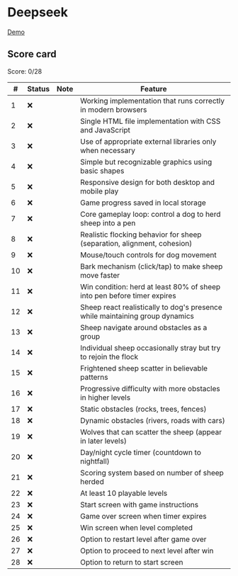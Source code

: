 # Deepseek

[Demo](https://html-preview.github.io/?url=https://raw.githubusercontent.com/vnglst/when-ai-fails/refs/heads/main/shepards-dog/deepseek/index.html)

## Score card

Score: 0/28

| #   | Status | Note | Feature                                                                      |
| --- | ------ | ---- | ---------------------------------------------------------------------------- |
| 1   | ❌     |      | Working implementation that runs correctly in modern browsers                |
| 2   | ❌     |      | Single HTML file implementation with CSS and JavaScript                      |
| 3   | ❌     |      | Use of appropriate external libraries only when necessary                    |
| 4   | ❌     |      | Simple but recognizable graphics using basic shapes                          |
| 5   | ❌     |      | Responsive design for both desktop and mobile play                           |
| 6   | ❌     |      | Game progress saved in local storage                                         |
| 7   | ❌     |      | Core gameplay loop: control a dog to herd sheep into a pen                   |
| 8   | ❌     |      | Realistic flocking behavior for sheep (separation, alignment, cohesion)      |
| 9   | ❌     |      | Mouse/touch controls for dog movement                                        |
| 10  | ❌     |      | Bark mechanism (click/tap) to make sheep move faster                         |
| 11  | ❌     |      | Win condition: herd at least 80% of sheep into pen before timer expires      |
| 12  | ❌     |      | Sheep react realistically to dog's presence while maintaining group dynamics |
| 13  | ❌     |      | Sheep navigate around obstacles as a group                                   |
| 14  | ❌     |      | Individual sheep occasionally stray but try to rejoin the flock              |
| 15  | ❌     |      | Frightened sheep scatter in believable patterns                              |
| 16  | ❌     |      | Progressive difficulty with more obstacles in higher levels                  |
| 17  | ❌     |      | Static obstacles (rocks, trees, fences)                                      |
| 18  | ❌     |      | Dynamic obstacles (rivers, roads with cars)                                  |
| 19  | ❌     |      | Wolves that can scatter the sheep (appear in later levels)                   |
| 20  | ❌     |      | Day/night cycle timer (countdown to nightfall)                               |
| 21  | ❌     |      | Scoring system based on number of sheep herded                               |
| 22  | ❌     |      | At least 10 playable levels                                                  |
| 23  | ❌     |      | Start screen with game instructions                                          |
| 24  | ❌     |      | Game over screen when timer expires                                          |
| 25  | ❌     |      | Win screen when level completed                                              |
| 26  | ❌     |      | Option to restart level after game over                                      |
| 27  | ❌     |      | Option to proceed to next level after win                                    |
| 28  | ❌     |      | Option to return to start screen                                             |
